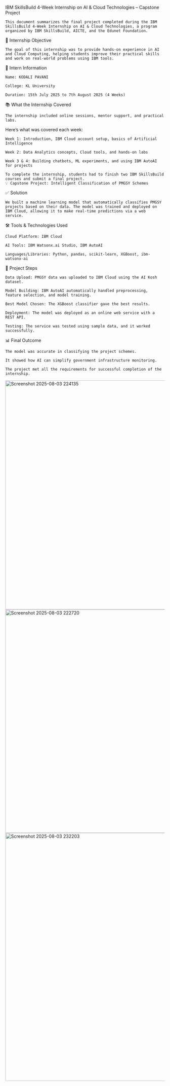   IBM SkillsBuild 4-Week Internship on AI & Cloud Technologies – Capstone Project

    This document summarizes the final project completed during the IBM SkillsBuild 4-Week Internship on AI & Cloud Technologies, a program organized by IBM SkillsBuild, AICTE, and the Edunet Foundation.

🎯 Internship Objective

    The goal of this internship was to provide hands-on experience in AI and Cloud Computing, helping students improve their practical skills and work on real-world problems using IBM tools.

📌 Intern Information

    Name: KODALI PAVANI

    College: KL University

    Duration: 15th July 2025 to 7th August 2025 (4 Weeks)

📚 What the Internship Covered

    The internship included online sessions, mentor support, and practical labs.

Here’s what was covered each week:

    Week 1: Introduction, IBM Cloud account setup, basics of Artificial Intelligence

    Week 2: Data Analytics concepts, Cloud tools, and hands-on labs

    Week 3 & 4: Building chatbots, ML experiments, and using IBM AutoAI for projects

    To complete the internship, students had to finish two IBM SkillsBuild courses and submit a final project.
    💡 Capstone Project: Intelligent Classification of PMGSY Schemes

✅ Solution

    We built a machine learning model that automatically classifies PMGSY projects based on their data. The model was trained and deployed on IBM Cloud, allowing it to make real-time predictions via a web service.

🛠️ Tools & Technologies Used

    Cloud Platform: IBM Cloud

    AI Tools: IBM Watsonx.ai Studio, IBM AutoAI

    Languages/Libraries: Python, pandas, scikit-learn, XGBoost, ibm-watsonx-ai

🚀 Project Steps

    Data Upload: PMGSY data was uploaded to IBM Cloud using the AI Kosh dataset.

    Model Building: IBM AutoAI automatically handled preprocessing, feature selection, and model training.

    Best Model Chosen: The XGBoost classifier gave the best results.

    Deployment: The model was deployed as an online web service with a REST API.

    Testing: The service was tested using sample data, and it worked successfully.

📊 Final Outcome

    The model was accurate in classifying the project schemes.

    It showed how AI can simplify government infrastructure monitoring.

    The project met all the requirements for successful completion of the internship.

<img width="1911" height="723" alt="Screenshot 2025-08-03 224135" src="https://github.com/user-attachments/assets/7cb1ca56-e530-4656-b081-e8e59bffec39" />
<img width="1838" height="705" alt="Screenshot 2025-08-03 222720" src="https://github.com/user-attachments/assets/82c4d3fc-5689-447a-aca5-6320f4d25763" />
<img width="1917" height="783" alt="Screenshot 2025-08-03 232203" src="https://github.com/user-attachments/assets/6d6b4096-5cb9-4783-b0d5-08ec5d83d644" />
